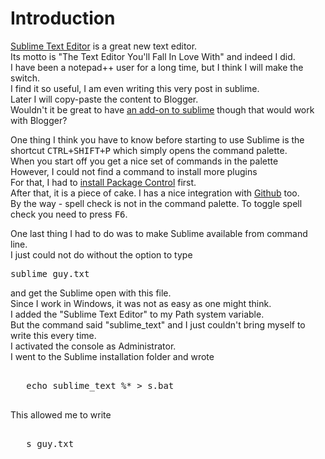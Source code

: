 <div dir="ltr" class="mograblog" style="text-align: left;" trbidi="on">

# Introduction

[Sublime Text Editor](http://www.sublimetext.com/) is a great new text editor.  
Its motto is "The Text Editor You'll Fall In Love With" and indeed I did.  
I have been a notepad++ user for a long time, but I think I will make the switch.  
I find it so useful, I am even writing this very post in sublime.  
Later I will copy-paste the content to Blogger.  
Wouldn't it be great to have [an add-on to sublime](http://sublimetext.info/docs/en/extensibility/plugins.html) though that would work with Blogger?

One thing I think you have to know before starting to use Sublime is the shortcut <kbd>CTRL+SHIFT+P</kbd> which simply opens the command palette.  
When you start off you get a nice set of commands in the palette  
However, I could not find a command to install more plugins  
For that, I had to [install Package Control](http://wbond.net/sublime_packages/package_control/installation) first.  
After that, it is a piece of cake. I has a nice integration with [Github](https://github.com/) too.  
By the way - spell check is not in the command palette. To toggle spell check you need to press <kbd>F6</kbd>.  

One last thing I had to do was to make Sublime available from command line.  
I just could not do without the option to type

<pre>sublime guy.txt</pre>

and get the Sublime open with this file.  
Since I work in Windows, it was not as easy as one might think.  
I added the "Sublime Text Editor" to my Path system variable.  
But the command said "sublime_text" and I just couldn't bring myself to write this every time.  
I activated the console as Administrator.  
I went to the Sublime installation folder and wrote

<pre>  
   echo sublime_text %* > s.bat  
  </pre>

This allowed me to write

<pre>  
   s guy.txt  
  </pre>

</div>